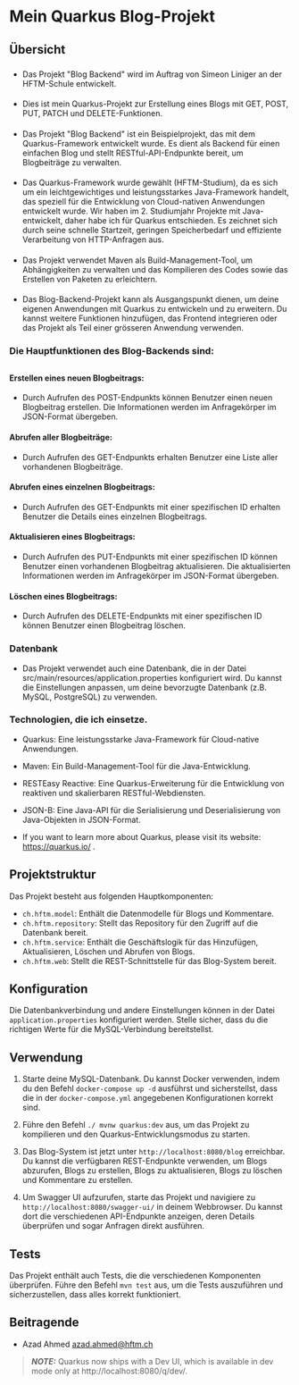 # Mein Quarkus Blog-Projekt


## Übersicht

###
- Das Projekt "Blog Backend" wird im Auftrag von Simeon Liniger an der HFTM-Schule entwickelt.
####
- Dies ist mein Quarkus-Projekt zur Erstellung eines Blogs mit GET, POST, PUT, PATCH und DELETE-Funktionen.
####

- Das Projekt "Blog Backend" ist ein Beispielprojekt, das mit dem Quarkus-Framework entwickelt wurde. Es dient als Backend für einen einfachen Blog und stellt RESTful-API-Endpunkte bereit, um Blogbeiträge zu verwalten.
####
- Das Quarkus-Framework wurde gewählt (HFTM-Studium), da es sich um ein leichtgewichtiges und leistungsstarkes Java-Framework handelt, das speziell für die Entwicklung von Cloud-nativen Anwendungen entwickelt wurde. Wir haben im 2. Studiumjahr Projekte mit Java-entwickelt, daher habe ich für Quarkus entschieden. Es zeichnet sich durch seine schnelle Startzeit, geringen Speicherbedarf und effiziente Verarbeitung von HTTP-Anfragen aus.
####
- Das Projekt verwendet Maven als Build-Management-Tool, um Abhängigkeiten zu verwalten und das Kompilieren des Codes sowie das Erstellen von Paketen zu erleichtern.
####
- Das Blog-Backend-Projekt kann als Ausgangspunkt dienen, um deine eigenen Anwendungen mit Quarkus zu entwickeln und zu erweitern. Du kannst weitere Funktionen hinzufügen, das Frontend integrieren oder das Projekt als Teil einer grösseren Anwendung verwenden.
###


### Die Hauptfunktionen des Blog-Backends sind:
##
#### Erstellen eines neuen Blogbeitrags:
-  Durch Aufrufen des POST-Endpunkts können Benutzer einen neuen Blogbeitrag erstellen. Die Informationen werden im Anfragekörper im JSON-Format übergeben.
#### Abrufen aller Blogbeiträge:
-  Durch Aufrufen des GET-Endpunkts erhalten Benutzer eine Liste aller vorhandenen Blogbeiträge.
#### Abrufen eines einzelnen Blogbeitrags:
-  Durch Aufrufen des GET-Endpunkts mit einer spezifischen ID erhalten Benutzer die Details eines einzelnen Blogbeitrags.
#### Aktualisieren eines Blogbeitrags:
- Durch Aufrufen des PUT-Endpunkts mit einer spezifischen ID können Benutzer einen vorhandenen Blogbeitrag aktualisieren. Die aktualisierten Informationen werden im Anfragekörper im JSON-Format übergeben.
#### Löschen eines Blogbeitrags:
- Durch Aufrufen des DELETE-Endpunkts mit einer spezifischen ID können Benutzer einen Blogbeitrag löschen.
###

### Datenbank
- Das Projekt verwendet auch eine Datenbank, die in der Datei src/main/resources/application.properties konfiguriert wird. Du kannst die Einstellungen anpassen, um deine bevorzugte Datenbank (z.B. MySQL, PostgreSQL) zu verwenden.
####

### Technologien, die ich einsetze.

- Quarkus: Eine leistungsstarke Java-Framework für Cloud-native Anwendungen.
- Maven: Ein Build-Management-Tool für die Java-Entwicklung.
- RESTEasy Reactive: Eine Quarkus-Erweiterung für die Entwicklung von reaktiven und skalierbaren RESTful-Webdiensten.
- JSON-B: Eine Java-API für die Serialisierung und Deserialisierung von Java-Objekten in JSON-Format.

- If you want to learn more about Quarkus, please visit its website: https://quarkus.io/ .

## Projektstruktur

Das Projekt besteht aus folgenden Hauptkomponenten:

- `ch.hftm.model`: Enthält die Datenmodelle für Blogs und Kommentare.
- `ch.hftm.repository`: Stellt das Repository für den Zugriff auf die Datenbank bereit.
- `ch.hftm.service`: Enthält die Geschäftslogik für das Hinzufügen, Aktualisieren, Löschen und Abrufen von Blogs.
- `ch.hftm.web`: Stellt die REST-Schnittstelle für das Blog-System bereit.

## Konfiguration

Die Datenbankverbindung und andere Einstellungen können in der Datei `application.properties` konfiguriert werden. Stelle sicher, dass du die richtigen Werte für die MySQL-Verbindung bereitstellst.

## Verwendung

1. Starte deine MySQL-Datenbank. Du kannst Docker verwenden, indem du den Befehl `docker-compose up -d` ausführst und sicherstellst, dass die in der `docker-compose.yml` angegebenen Konfigurationen korrekt sind.

2. Führe den Befehl `./ mvnw quarkus:dev` aus, um das Projekt zu kompilieren und den Quarkus-Entwicklungsmodus zu starten.

3. Das Blog-System ist jetzt unter `http://localhost:8080/blog` erreichbar. Du kannst die verfügbaren REST-Endpunkte verwenden, um Blogs abzurufen, Blogs zu erstellen, Blogs zu aktualisieren, Blogs zu löschen und Kommentare zu erstellen.

4. Um Swagger UI aufzurufen, starte das Projekt und navigiere zu `http://localhost:8080/swagger-ui/` in deinem Webbrowser. Du kannst dort die verschiedenen API-Endpunkte anzeigen, deren Details überprüfen und sogar Anfragen direkt ausführen.

## Tests

Das Projekt enthält auch Tests, die die verschiedenen Komponenten überprüfen. Führe den Befehl `mvn test` aus, um die Tests auszuführen und sicherzustellen, dass alles korrekt funktioniert.

## Beitragende

- Azad Ahmed <azad.ahmed@hftm.ch>

> **_NOTE:_**  Quarkus now ships with a Dev UI, which is available in dev mode only at http://localhost:8080/q/dev/.

